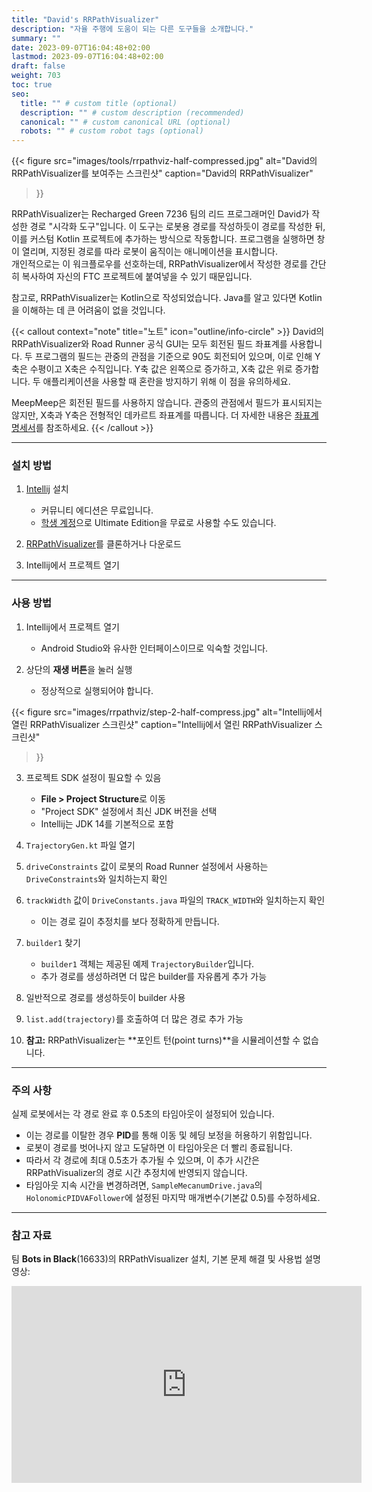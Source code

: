 ```yaml
---
title: "David's RRPathVisualizer"
description: "자율 주행에 도움이 되는 다른 도구들을 소개합니다."
summary: ""
date: 2023-09-07T16:04:48+02:00
lastmod: 2023-09-07T16:04:48+02:00
draft: false
weight: 703
toc: true
seo:
  title: "" # custom title (optional)
  description: "" # custom description (recommended)
  canonical: "" # custom canonical URL (optional)
  robots: "" # custom robot tags (optional)
---
```


{{< figure
src="images/tools/rrpathviz-half-compressed.jpg"
alt="David의 RRPathVisualizer를 보여주는 스크린샷"
caption="David의 RRPathVisualizer"
>}}

RRPathVisualizer는 Recharged Green 7236 팀의 리드 프로그래머인 David가 작성한 경로 "시각화 도구"입니다. 
이 도구는 로봇용 경로를 작성하듯이 경로를 작성한 뒤, 이를 커스텀 Kotlin 프로젝트에 추가하는 방식으로 작동합니다. 
프로그램을 실행하면 창이 열리며, 지정된 경로를 따라 로봇이 움직이는 애니메이션을 표시합니다.  
개인적으로는 이 워크플로우를 선호하는데, RRPathVisualizer에서 작성한 경로를 간단히 복사하여 
자신의 FTC 프로젝트에 붙여넣을 수 있기 때문입니다.

참고로, RRPathVisualizer는 Kotlin으로 작성되었습니다. 
Java를 알고 있다면 Kotlin을 이해하는 데 큰 어려움이 없을 것입니다.

{{< callout context="note" title="노트" icon="outline/info-circle" >}}
David의 RRPathVisualizer와 Road Runner 공식 GUI는 모두 회전된 필드 좌표계를 사용합니다. 
두 프로그램의 필드는 관중의 관점을 기준으로 90도 회전되어 있으며, 이로 인해 Y축은 수평이고 X축은 수직입니다. 
Y축 값은 왼쪽으로 증가하고, X축 값은 위로 증가합니다. 
두 애플리케이션을 사용할 때 혼란을 방지하기 위해 이 점을 유의하세요.

MeepMeep은 회전된 필드를 사용하지 않습니다. 
관중의 관점에서 필드가 표시되지는 않지만, X축과 Y축은 전형적인 데카르트 좌표계를 따릅니다. 
더 자세한 내용은 [좌표계 명세서](/trajectories.html#coordinate-system)를 참조하세요.
{{< /callout >}}

---

### 설치 방법

1. [Intellij](https://www.jetbrains.com/idea/) 설치
    - 커뮤니티 에디션은 무료입니다.
    - [학생 계정](https://www.jetbrains.com/community/education/#students)으로 Ultimate Edition을 무료로 사용할 수도 있습니다.

2. [RRPathVisualizer](https://github.com/RechargedGreen/RRPathVisualizer)를 클론하거나 다운로드
3. Intellij에서 프로젝트 열기

---

### 사용 방법

1. Intellij에서 프로젝트 열기
    - Android Studio와 유사한 인터페이스이므로 익숙할 것입니다.

2. 상단의 **재생 버튼**을 눌러 실행
    - 정상적으로 실행되어야 합니다.

{{< figure
src="images/rrpathviz/step-2-half-compress.jpg"
alt="Intellij에서 열린 RRPathVisualizer 스크린샷"
caption="Intellij에서 열린 RRPathVisualizer 스크린샷"
>}}

3. 프로젝트 SDK 설정이 필요할 수 있음
    - **File > Project Structure**로 이동
    - "Project SDK" 설정에서 최신 JDK 버전을 선택
    - Intellij는 JDK 14를 기본적으로 포함

4. `TrajectoryGen.kt` 파일 열기
5. `driveConstraints` 값이 로봇의 Road Runner 설정에서 사용하는 `DriveConstraints`와 일치하는지 확인
6. `trackWidth` 값이 `DriveConstants.java` 파일의 `TRACK_WIDTH`와 일치하는지 확인
    - 이는 경로 길이 추정치를 보다 정확하게 만듭니다.

7. `builder1` 찾기
    - `builder1` 객체는 제공된 예제 `TrajectoryBuilder`입니다.
    - 추가 경로를 생성하려면 더 많은 builder를 자유롭게 추가 가능

8. 일반적으로 경로를 생성하듯이 builder 사용
9. `list.add(trajectory)`를 호출하여 더 많은 경로 추가 가능
10. **참고:** RRPathVisualizer는 **포인트 턴(point turns)**을 시뮬레이션할 수 없습니다.

---

### 주의 사항

실제 로봇에서는 각 경로 완료 후 0.5초의 타임아웃이 설정되어 있습니다.
- 이는 경로를 이탈한 경우 **PID**를 통해 이동 및 헤딩 보정을 허용하기 위함입니다.
- 로봇이 경로를 벗어나지 않고 도달하면 이 타임아웃은 더 빨리 종료됩니다.
- 따라서 각 경로에 최대 0.5초가 추가될 수 있으며, 이 추가 시간은 RRPathVisualizer의 경로 시간 추정치에 반영되지 않습니다.
- 타임아웃 지속 시간을 변경하려면, `SampleMecanumDrive.java`의 `HolonomicPIDVAFollower`에 설정된 마지막 매개변수(기본값 0.5)를 수정하세요.

---

### 참고 자료

팀 **Bots in Black**(16633)의 RRPathVisualizer 설치, 기본 문제 해결 및 사용법 설명 영상:

<div class="flex justify-center">
   <iframe width="560" height="315" src="https://www.youtube.com/embed/70mOwbp6ANs" frameborder="0" allow="autoplay; encrypted-media" allowfullscreen></iframe>
</div>